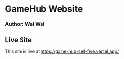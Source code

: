 # GameHub Website

### Author: Wei Wei

## Live Site
This site is live at https://game-hub-self-five.vercel.app/ 
